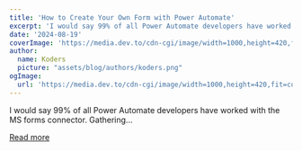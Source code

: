 ```yaml
---
title: 'How to Create Your Own Form with Power Automate'
excerpt: 'I would say 99% of all Power Automate developers have worked with the MS forms connector. Gathering...'
date: '2024-08-19'
coverImage: 'https://media.dev.to/cdn-cgi/image/width=1000,height=420,fit=cover,gravity=auto,format=auto/https%3A%2F%2Fdev-to-uploads.s3.amazonaws.com%2Fuploads%2Farticles%2Fl9sqb602hxyb68rqyjn0.png'
author:
  name: Koders
  picture: "assets/blog/authors/koders.png"
ogImage:
  url: 'https://media.dev.to/cdn-cgi/image/width=1000,height=420,fit=cover,gravity=auto,format=auto/https%3A%2F%2Fdev-to-uploads.s3.amazonaws.com%2Fuploads%2Farticles%2Fl9sqb602hxyb68rqyjn0.png'
---
```


I would say 99% of all Power Automate developers have worked with the MS forms connector. Gathering...

[Read more](https://dev.to/wyattdave/how-to-create-your-own-form-with-power-automate-4546)
